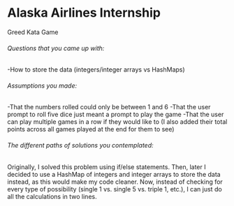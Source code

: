 # Alaska Airlines Internship
Greed Kata Game

###### Questions that you came up with:

-How to store the data (integers/integer arrays vs HashMaps)

###### Assumptions you made:

-That the numbers rolled could only be between 1 and 6
-That the user prompt to roll five dice just meant a prompt to play the game
-That the user can play multiple games in a row if they would like to (I also added their total points across all games played at the end for them to see)

###### The different paths of solutions you contemplated:

Originally, I solved this problem using if/else statements. Then, later I decided to use a HashMap of integers and integer arrays to store the data instead, as this would make my code cleaner. Now, instead of checking for every type of possibility (single 1 vs. single 5 vs. triple 1, etc.), I can just do all the calculations in two lines.
